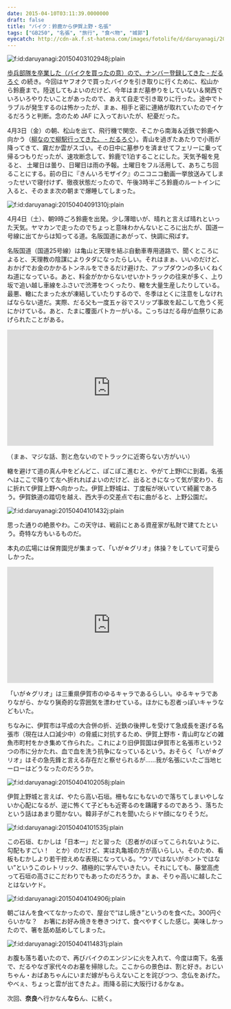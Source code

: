 ```yaml
---
date: 2015-04-10T03:11:39.0000000
draft: false
title: "バイク：鈴鹿から伊賀上野・名張"
tags: ["GB250", "名張", "旅行", "食べ物", "城郭"]
eyecatch: http://cdn-ak.f.st-hatena.com/images/fotolife/d/daruyanagi/20150403/20150403102948.jpg
---
```

<p><span itemscope itemtype="http://schema.org/Photograph"><img src="20150403102948.jpg" alt="f:id:daruyanagi:20150403102948j:plain" title="f:id:daruyanagi:20150403102948j:plain" class="hatena-fotolife" itemprop="image"></span></p><p><a href="https://blog.daruyanagi.jp/entry/2015/04/06/195219">&#x6B69;&#x5175;&#x90E8;&#x968A;&#x3092;&#x5352;&#x696D;&#x3057;&#x305F;&#xFF08;&#x30D0;&#x30A4;&#x30AF;&#x3092;&#x8CB7;&#x3063;&#x305F;&#x306E;&#x610F;&#xFF09;&#x306E;&#x3067;&#x3001;&#x30CA;&#x30F3;&#x30D0;&#x30FC;&#x767B;&#x9332;&#x3057;&#x3066;&#x304D;&#x305F; - &#x3060;&#x308B;&#x308D;&#x3050;</a> の続き。今回はヤフオクで買ったバイクを引き取りに行くために、松山から鈴鹿まで。陸送してもよいのだけど、今年はまだ墓参りをしていない＆関西でいろいろやりたいことがあったので、あえて自走で引き取りに行った。途中でトラブルが発生するのは怖かったが、まぁ、相手と密に連絡が取れていたのでイケるだろうと判断。念のため JAF に入っておいたが、杞憂だった。</p><p>4月3日（金）の朝、松山を出て、飛行機で関空、そこから南海＆近鉄で鈴鹿へ向かう（<a href="https://blog.daruyanagi.jp/entry/2015/04/05/082420">&#x67F3;&#x306A;&#x306E;&#x3067;&#x67F3;&#x99C5;&#x884C;&#x3063;&#x3066;&#x304D;&#x305F;&#x3002; - &#x3060;&#x308B;&#x308D;&#x3050;</a>）。青山を過ぎたあたりで小雨が降ってきて、霧だか雲がスゴい。その日中に墓参りを済ませてフェリーに乗って帰るつもりだったが、速攻断念して、鈴鹿で1泊することにした。天気予報を見ると、 土曜日は曇り、日曜日は雨の予報。土曜日をフル活用して、あちこち回ることにする。前の日に『きんいろモザイク』のニコニコ動画一挙放送みてしまったせいで寝付けず、徹夜状態だったので、午後3時半ごろ鈴鹿のルートインに入ると、そのまま次の朝まで爆睡してしまった。</p><p><span itemscope itemtype="http://schema.org/Photograph"><img src="20150404091310.jpg" alt="f:id:daruyanagi:20150404091310j:plain" title="f:id:daruyanagi:20150404091310j:plain" class="hatena-fotolife" itemprop="image"></span></p><p>4月4日（土）、朝9時ごろ鈴鹿を出発。少し薄暗いが、晴れと言えば晴れといった天気。ヤマカンで走ったのでちょっと意味わかんないところに出たが、国道一号線に出てからは知ってる道。名阪国道にあがって、快調に飛ばす。</p><p>名阪国道（国道25号線）は亀山と天理を結ぶ自動車専用道路で、聞くところによると、天理教の陰謀によりタダになったらしい。それはまぁ、いいのだけど、おかげでお金のかかるトンネルをできるだけ避けた、アップダウンの多いくねくね道になっている。あと、料金がかからないせいかトラックの往来が多く、上り坂で追い越し車線をふさいで渋滞をつくったり、轍を大量生産したりしている。最悪、轍にたまった水が凍結していたりするので、冬季はとくに注意をしなければならない道だ。実際、だる父も一度五ヶ谷でスリップ事故を起こして危うく死にかけている。あと、たまに覆面パトカーがいる。こっちはだる母が血祭りにあげられたことがある。</p><p><iframe width="480" height="270" src="https://www.youtube.com/embed/08rqlJgv1l0?feature=oembed" frameborder="0" allow="accelerometer; autoplay; encrypted-media; gyroscope; picture-in-picture" allowfullscreen></iframe></p><p>（まぁ、マジな話、割と危ないのでトラックに近寄らない方がいい）</p><p>轍を避けて道の真ん中をどんどこ、ぽこぽこ進むと、やがて上野ICに到着。名張へはここで降りて左へ折れればよいのだけど、出るときになって気が変わり、右に折れて伊賀上野へ向かった。伊賀上野城は、丁度桜が咲いていて綺麗であろう。伊賀鉄道の踏切を越え、西大手の交差点で右に曲がると、上野公園だ。</p><p><span itemscope itemtype="http://schema.org/Photograph"><img src="20150404101432.jpg" alt="f:id:daruyanagi:20150404101432j:plain" title="f:id:daruyanagi:20150404101432j:plain" class="hatena-fotolife" itemprop="image"></span></p><p>思った通りの絶景やわ。この天守は、戦前にとある資産家が私財で建てたという。奇特な方もいるものだ。</p><p>本丸の広場には保育園児が集まって、「いが☆グリオ」体操？をしていて可愛らしかった。</p><p><iframe width="480" height="270" src="https://www.youtube.com/embed/BwrZ762NJWg?feature=oembed" frameborder="0" allow="accelerometer; autoplay; encrypted-media; gyroscope; picture-in-picture" allowfullscreen></iframe></p><p>「いが☆グリオ」は三重県伊賀市のゆるキャラであるらしい。ゆるキャラでありながら、かなり猟奇的な雰囲気を漂わせている。ほかにも忍者っぽいキャラなどもいた。</p><p>ちなみに、伊賀市は平成の大合併の折、近鉄の後押しを受けて急成長を遂げる名張市（現在は人口減少中）の脅威に対抗するため、伊賀上野市・青山町などの雑魚市町村をかき集めて作られた。これにより旧伊賀国は伊賀市と名張市という2つの市に分かたれ、血で血を洗う抗争になっているという。おそらく「いが☆グリオ」はその急先鋒と言える存在だと察せられるが……我が名張にいたご当地ヒーローはどうなったのだろうか。</p><p><span itemscope itemtype="http://schema.org/Photograph"><img src="20150404102058.jpg" alt="f:id:daruyanagi:20150404102058j:plain" title="f:id:daruyanagi:20150404102058j:plain" class="hatena-fotolife" itemprop="image"></span></p><p>伊賀上野城と言えば、やたら高い石垣。柵もなにもないので落ちてしまいやしないか心配になるが、逆に怖くて子どもも近寄るのを躊躇するのであろう、落ちたという話はあまり聞かない。韓非子がこれを聞いたらドヤ顔になりそうだ。</p><p><span itemscope itemtype="http://schema.org/Photograph"><img src="20150404101535.jpg" alt="f:id:daruyanagi:20150404101535j:plain" title="f:id:daruyanagi:20150404101535j:plain" class="hatena-fotolife" itemprop="image"></span></p><p>この石垣、むかしは「日本一」だと習った（忍者がのぼってこられないように、勾配もすごい！　とか）のだけど、実は丸亀城の方が高いらしい。そのため、看板もむかしより若干控えめな表現になっている。“ウソではないがホントではない”というこのレトリック、積極的に学んでいきたい。それにしても、藤堂高虎って石垣の高さにこだわりでもあったのだろうか。まぁ、そりゃ高いに越したことはないケド。</p><p><span itemscope itemtype="http://schema.org/Photograph"><img src="20150404104906.jpg" alt="f:id:daruyanagi:20150404104906j:plain" title="f:id:daruyanagi:20150404104906j:plain" class="hatena-fotolife" itemprop="image"></span></p><p>朝ごはんを食べてなかったので、屋台で“はし焼き”というのを食べた。300円ぐらいかな？　お箸にお好み焼きを巻きつけて、食べやすくした感じ。美味しかったので、箸を舐め舐めしてしまった。</p><p><span itemscope itemtype="http://schema.org/Photograph"><img src="20150404114831.jpg" alt="f:id:daruyanagi:20150404114831j:plain" title="f:id:daruyanagi:20150404114831j:plain" class="hatena-fotolife" itemprop="image"></span></p><p>お腹も落ち着いたので、再びバイクのエンジンに火を入れて、今度は南下。名張で、だるやなぎ家代々のお墓を掃除した。ここからの景色は、割と好き。おじいちゃん・おばあちゃんにいまだ嫁がもらえないことを詫びつつ、念仏をあげた。やべぇ、ちょっと雲が出てきたよ。雨降る前に大阪行けるかなぁ。</p><p>次回、<b>奈良</b>へ行かなん<b>なら</b>ん、に続く。</p>
